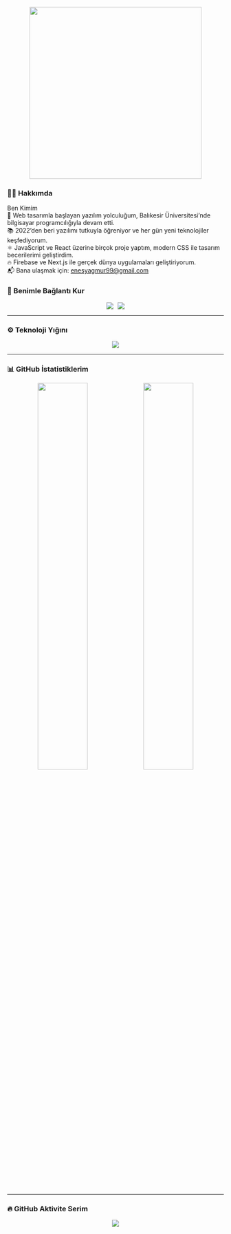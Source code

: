 <p align="center">
  <img src="https://media0.giphy.com/media/v1.Y2lkPTc5MGI3NjExY29vYmZscTZ1azBwd25vczJzbHh4MzQwOHEwbnNna2lnemJkdGNiOCZlcD12MV9pbnRlcm5hbF9naWZfYnlfaWQmY3Q9Zw/fmkYSBlJt3XjNF6p9c/giphy.gif" width="400" />
</p>






### 🧑‍💻 Hakkımda

Ben Kimim  
🚀 Web tasarımla başlayan yazılım yolculuğum, Balıkesir Üniversitesi’nde bilgisayar programcılığıyla devam etti.  
📚 2022’den beri yazılımı tutkuyla öğreniyor ve her gün yeni teknolojiler keşfediyorum.  
⚛️ JavaScript ve React üzerine birçok proje yaptım, modern CSS ile tasarım becerilerimi geliştirdim.  
🔥 Firebase ve Next.js ile gerçek dünya uygulamaları geliştiriyorum.  
📬 Bana ulaşmak için: enesyagmur99@gmail.com


### 🔗 Benimle Bağlantı Kur

<p align="center" style="display: flex; justify-content: center; gap: 10px;">
  <a href="mailto:enesyagmur99@gmail.com"><img src="https://img.shields.io/badge/Gmail-EA4335?style=for-the-badge&logo=gmail&logoColor=white" /></a>
  <a href="https://www.linkedin.com/in/enes-ya%C4%9Fmur-4b6201249/" target="_blank"><img src="https://img.shields.io/badge/LinkedIn-0A66C2?style=for-the-badge&logo=linkedin&logoColor=white" /></a>
</p>

---

### ⚙️ Teknoloji Yığını

<p align="center">
  <img src="https://skillicons.dev/icons?i=html,css,scss,tailwind,js,ts,react,nextjs,firebase" />
</p>

---

### 📊 GitHub İstatistiklerim

<p align="center">
  <img src="https://github-readme-stats.vercel.app/api?username=enesyagmur&show_icons=true&theme=radical" width="48%" />
  <img src="https://github-readme-stats.vercel.app/api/top-langs/?username=enesyagmur&layout=compact&theme=radical" width="48%" />
</p>

---

### 🔥 GitHub Aktivite Serim

<p align="center">
  <img src="https://github-readme-streak-stats.herokuapp.com/?user=enesyagmur&theme=radical" />
</p>


